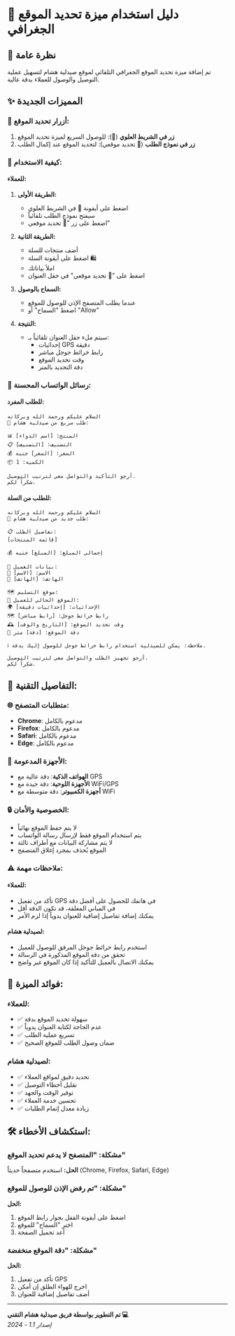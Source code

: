 # 📍 دليل استخدام ميزة تحديد الموقع الجغرافي

## 🎯 نظرة عامة
تم إضافة ميزة تحديد الموقع الجغرافي التلقائي لموقع صيدلية هشام لتسهيل عملية التوصيل والوصول للعملاء بدقة عالية.

## ✨ المميزات الجديدة

### 🔘 أزرار تحديد الموقع:
1. **زر في الشريط العلوي** (📍): للوصول السريع لميزة تحديد الموقع
2. **زر في نموذج الطلب** (📍 تحديد موقعي): لتحديد الموقع عند إكمال الطلب

### 📱 كيفية الاستخدام:

#### للعملاء:
1. **الطريقة الأولى:**
   - اضغط على أيقونة 📍 في الشريط العلوي
   - سيفتح نموذج الطلب تلقائياً
   - اضغط على زر "📍 تحديد موقعي"

2. **الطريقة الثانية:**
   - أضف منتجات للسلة
   - اضغط على أيقونة السلة 🛍
   - املأ بياناتك
   - اضغط على "📍 تحديد موقعي" في حقل العنوان

3. **السماح بالوصول:**
   - عندما يطلب المتصفح الإذن للوصول للموقع
   - اضغط "السماح" أو "Allow"

4. **النتيجة:**
   - سيتم ملء حقل العنوان تلقائياً بـ:
     - إحداثيات GPS دقيقة
     - رابط خرائط جوجل مباشر
     - وقت تحديد الموقع
     - دقة التحديد بالمتر

### 📧 رسائل الواتساب المحسنة:

#### للطلب المفرد:
```
السلام عليكم ورحمة الله وبركاته
🏥 طلب سريع من صيدلية هشام:

📊 المنتج: [اسم الدواء]
📋 التصنيف: [التصنيف]
💰 السعر: [السعر] جنيه
📦 الكمية: 1

أرجو التأكيد والتواصل معي لترتيب التوصيل.
شكراً لكم.
```

#### للطلب من السلة:
```
السلام عليكم ورحمة الله وبركاته
🏥 طلب جديد من صيدلية هشام:

📋 تفاصيل الطلب:
[قائمة المنتجات]

💰 إجمالي المبلغ: [المبلغ] جنيه

👤 بيانات العميل:
📛 الاسم: [الاسم]
📱 الهاتف: [الهاتف]

🗺️ موقع التسليم:
📍 الموقع الحالي للعميل:
🌍 الإحداثيات: [إحداثيات دقيقة]
🗺️ رابط خرائط جوجل: [رابط مباشر]
🕰️ وقت تحديد الموقع: [التاريخ والوقت]
🏁 دقة الموقع: [دقة] متر

ℹ️ ملاحظة: يمكن للصيدلية استخدام رابط خرائط جوجل للوصول إليك بدقة.

أرجو تجهيز الطلب والتواصل معي لترتيب التوصيل.
شكراً لكم.
```

## 🔧 التفاصيل التقنية:

### 🌐 متطلبات المتصفح:
- **Chrome**: مدعوم بالكامل
- **Firefox**: مدعوم بالكامل  
- **Safari**: مدعوم بالكامل
- **Edge**: مدعوم بالكامل

### 📱 الأجهزة المدعومة:
- **الهواتف الذكية**: دقة عالية مع GPS
- **الأجهزة اللوحية**: دقة جيدة مع WiFi/GPS
- **أجهزة الكمبيوتر**: دقة متوسطة مع WiFi

### 🔒 الخصوصية والأمان:
- لا يتم حفظ الموقع نهائياً
- يتم استخدام الموقع فقط لإرسال رسالة الواتساب
- لا يتم مشاركة البيانات مع أطراف ثالثة
- الموقع يُحذف بمجرد إغلاق المتصفح

### ⚠️ ملاحظات مهمة:

#### للعملاء:
- تأكد من تفعيل GPS في هاتفك للحصول على أفضل دقة
- في المباني المغلقة، قد تكون الدقة أقل
- يمكنك إضافة تفاصيل إضافية للعنوان يدوياً إذا لزم الأمر

#### لصيدلية هشام:
- استخدم رابط خرائط جوجل المرفق للوصول للعميل
- تحقق من دقة الموقع المذكورة في الرسالة
- يمكنك الاتصال بالعميل للتأكيد إذا كان الموقع غير واضح

## 🚀 فوائد الميزة:

### للعملاء:
- ✅ سهولة تحديد الموقع بدقة
- ✅ عدم الحاجة لكتابة العنوان يدوياً
- ✅ تسريع عملية الطلب
- ✅ ضمان وصول الطلب للموقع الصحيح

### لصيدلية هشام:
- ✅ تحديد دقيق لمواقع العملاء
- ✅ تقليل أخطاء التوصيل
- ✅ توفير الوقت والجهد
- ✅ تحسين خدمة العملاء
- ✅ زيادة معدل إتمام الطلبات

## 🛠 استكشاف الأخطاء:

### مشكلة: "المتصفح لا يدعم تحديد الموقع"
**الحل:** استخدم متصفحاً حديثاً (Chrome, Firefox, Safari, Edge)

### مشكلة: "تم رفض الإذن للوصول للموقع"
**الحل:** 
1. اضغط على أيقونة القفل بجوار رابط الموقع
2. اختر "السماح" للموقع
3. أعد تحميل الصفحة

### مشكلة: "دقة الموقع منخفضة"
**الحل:**
1. تأكد من تفعيل GPS
2. اخرج للهواء الطلق إن أمكن
3. أضف تفاصيل إضافية للعنوان

---

**تم التطوير بواسطة فريق صيدلية هشام التقني 💻**  
*إصدار 1.1 - 2024*